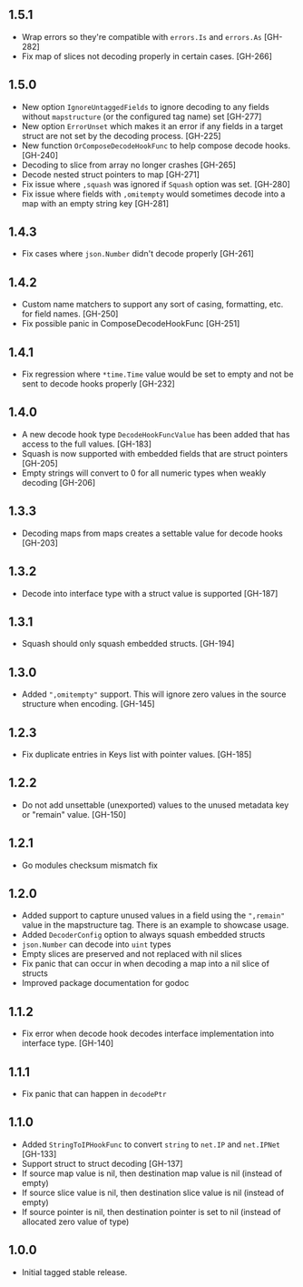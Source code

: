 ## 1.5.1

* Wrap errors so they're compatible with `errors.Is` and `errors.As` [GH-282]
* Fix map of slices not decoding properly in certain cases. [GH-266]

## 1.5.0

* New option `IgnoreUntaggedFields` to ignore decoding to any fields
  without `mapstructure` (or the configured tag name) set [GH-277]
* New option `ErrorUnset` which makes it an error if any fields
  in a target struct are not set by the decoding process. [GH-225]
* New function `OrComposeDecodeHookFunc` to help compose decode hooks. [GH-240]
* Decoding to slice from array no longer crashes [GH-265]
* Decode nested struct pointers to map [GH-271]
* Fix issue where `,squash` was ignored if `Squash` option was set. [GH-280]
* Fix issue where fields with `,omitempty` would sometimes decode
  into a map with an empty string key [GH-281]

## 1.4.3

* Fix cases where `json.Number` didn't decode properly [GH-261]

## 1.4.2

* Custom name matchers to support any sort of casing, formatting, etc. for
  field names. [GH-250]
* Fix possible panic in ComposeDecodeHookFunc [GH-251]

## 1.4.1

* Fix regression where `*time.Time` value would be set to empty and not be sent
  to decode hooks properly [GH-232]

## 1.4.0

* A new decode hook type `DecodeHookFuncValue` has been added that has
  access to the full values. [GH-183]
* Squash is now supported with embedded fields that are struct pointers [GH-205]
* Empty strings will convert to 0 for all numeric types when weakly decoding [GH-206]

## 1.3.3

* Decoding maps from maps creates a settable value for decode hooks [GH-203]

## 1.3.2

* Decode into interface type with a struct value is supported [GH-187]

## 1.3.1

* Squash should only squash embedded structs. [GH-194]

## 1.3.0

* Added `",omitempty"` support. This will ignore zero values in the source
  structure when encoding. [GH-145]

## 1.2.3

* Fix duplicate entries in Keys list with pointer values. [GH-185]

## 1.2.2

* Do not add unsettable (unexported) values to the unused metadata key
  or "remain" value. [GH-150]

## 1.2.1

* Go modules checksum mismatch fix

## 1.2.0

* Added support to capture unused values in a field using the `",remain"` value
  in the mapstructure tag. There is an example to showcase usage.
* Added `DecoderConfig` option to always squash embedded structs
* `json.Number` can decode into `uint` types
* Empty slices are preserved and not replaced with nil slices
* Fix panic that can occur in when decoding a map into a nil slice of structs
* Improved package documentation for godoc

## 1.1.2

* Fix error when decode hook decodes interface implementation into interface
  type. [GH-140]

## 1.1.1

* Fix panic that can happen in `decodePtr`

## 1.1.0

* Added `StringToIPHookFunc` to convert `string` to `net.IP` and `net.IPNet` [GH-133]
* Support struct to struct decoding [GH-137]
* If source map value is nil, then destination map value is nil (instead of empty)
* If source slice value is nil, then destination slice value is nil (instead of empty)
* If source pointer is nil, then destination pointer is set to nil (instead of
  allocated zero value of type)

## 1.0.0

* Initial tagged stable release.
